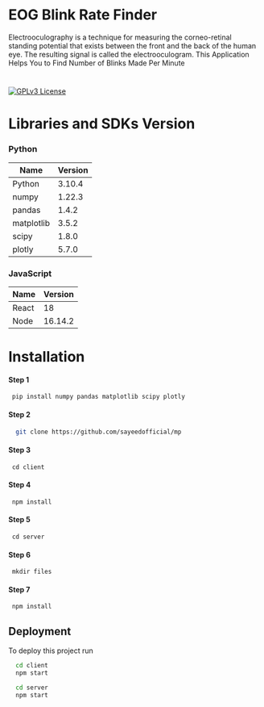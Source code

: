 
# EOG Blink Rate Finder

Electrooculography is a technique for measuring the corneo-retinal standing potential that exists between the front and the back of the human eye. The resulting signal is called the electrooculogram.
This Application Helps You to Find Number of Blinks Made Per Minute
#

[![GPLv3 License](https://img.shields.io/badge/License-GPL%20v3-yellow.svg)](https://opensource.org/licenses/)



# Libraries and SDKs Version

### Python 
| Name 	|  Version  	|
|---	|---	|
|  Python     |  3.10.4     |
|    numpy         |  1.22.3           |
|   pandas	|   1.4.2 	|
|   matplotlib	| 3.5.2  	|
|     scipy      |   1.8.0        |
|      plotly          |  5.7.0 |

### JavaScript

| Name 	|  Version  	|
|---	|---	|
|  React     |  18     |
|   Node         |  16.14.2          |


# Installation



#### Step 1
```
 pip install numpy pandas matplotlib scipy plotly
```

#### Step 2 
```bash
  git clone https://github.com/sayeedofficial/mp
```
#### Step 3
```
 cd client
```

#### Step 4
```
 npm install
```

#### Step 5 
```
 cd server
```


#### Step 6 
```
 mkdir files  
```

#### Step 7
```
 npm install  
```

## Deployment

To deploy this project run

```bash
  cd client 
  npm start
```
```bash
  cd server 
  npm start
```
